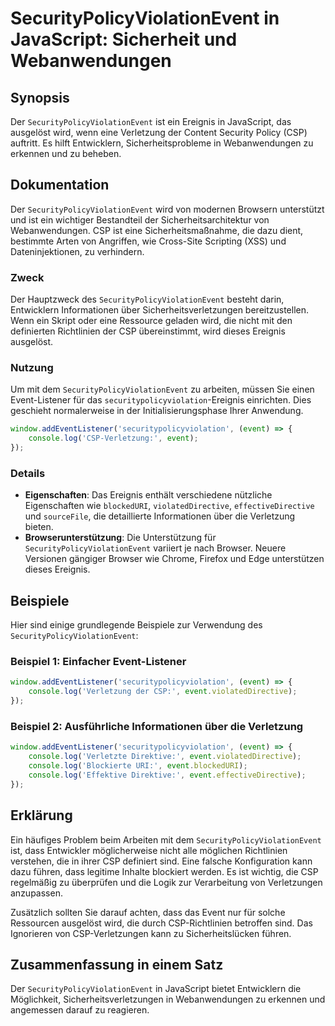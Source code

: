 <!--
Meta Description: # SecurityPolicyViolationEvent in JavaScript: Sicherheit und Webanwendungen ## Synopsis Der `SecurityPolicyViolationEvent` ist ein Ereignis in JavaScr...
Meta Keywords: die, event, securitypolicyviolationevent, der, csp
-->

# SecurityPolicyViolationEvent in JavaScript: Sicherheit und Webanwendungen

## Synopsis
Der `SecurityPolicyViolationEvent` ist ein Ereignis in JavaScript, das ausgelöst wird, wenn eine Verletzung der Content Security Policy (CSP) auftritt. Es hilft Entwicklern, Sicherheitsprobleme in Webanwendungen zu erkennen und zu beheben.

## Dokumentation
Der `SecurityPolicyViolationEvent` wird von modernen Browsern unterstützt und ist ein wichtiger Bestandteil der Sicherheitsarchitektur von Webanwendungen. CSP ist eine Sicherheitsmaßnahme, die dazu dient, bestimmte Arten von Angriffen, wie Cross-Site Scripting (XSS) und Dateninjektionen, zu verhindern.

### Zweck
Der Hauptzweck des `SecurityPolicyViolationEvent` besteht darin, Entwicklern Informationen über Sicherheitsverletzungen bereitzustellen. Wenn ein Skript oder eine Ressource geladen wird, die nicht mit den definierten Richtlinien der CSP übereinstimmt, wird dieses Ereignis ausgelöst.

### Nutzung
Um mit dem `SecurityPolicyViolationEvent` zu arbeiten, müssen Sie einen Event-Listener für das `securitypolicyviolation`-Ereignis einrichten. Dies geschieht normalerweise in der Initialisierungsphase Ihrer Anwendung.

```javascript
window.addEventListener('securitypolicyviolation', (event) => {
    console.log('CSP-Verletzung:', event);
});
```

### Details
- **Eigenschaften**: Das Ereignis enthält verschiedene nützliche Eigenschaften wie `blockedURI`, `violatedDirective`, `effectiveDirective` und `sourceFile`, die detaillierte Informationen über die Verletzung bieten.
- **Browserunterstützung**: Die Unterstützung für `SecurityPolicyViolationEvent` variiert je nach Browser. Neuere Versionen gängiger Browser wie Chrome, Firefox und Edge unterstützen dieses Ereignis.

## Beispiele
Hier sind einige grundlegende Beispiele zur Verwendung des `SecurityPolicyViolationEvent`:

### Beispiel 1: Einfacher Event-Listener
```javascript
window.addEventListener('securitypolicyviolation', (event) => {
    console.log('Verletzung der CSP:', event.violatedDirective);
});
```

### Beispiel 2: Ausführliche Informationen über die Verletzung
```javascript
window.addEventListener('securitypolicyviolation', (event) => {
    console.log('Verletzte Direktive:', event.violatedDirective);
    console.log('Blockierte URI:', event.blockedURI);
    console.log('Effektive Direktive:', event.effectiveDirective);
});
```

## Erklärung
Ein häufiges Problem beim Arbeiten mit dem `SecurityPolicyViolationEvent` ist, dass Entwickler möglicherweise nicht alle möglichen Richtlinien verstehen, die in ihrer CSP definiert sind. Eine falsche Konfiguration kann dazu führen, dass legitime Inhalte blockiert werden. Es ist wichtig, die CSP regelmäßig zu überprüfen und die Logik zur Verarbeitung von Verletzungen anzupassen.

Zusätzlich sollten Sie darauf achten, dass das Event nur für solche Ressourcen ausgelöst wird, die durch CSP-Richtlinien betroffen sind. Das Ignorieren von CSP-Verletzungen kann zu Sicherheitslücken führen.

## Zusammenfassung in einem Satz
Der `SecurityPolicyViolationEvent` in JavaScript bietet Entwicklern die Möglichkeit, Sicherheitsverletzungen in Webanwendungen zu erkennen und angemessen darauf zu reagieren.